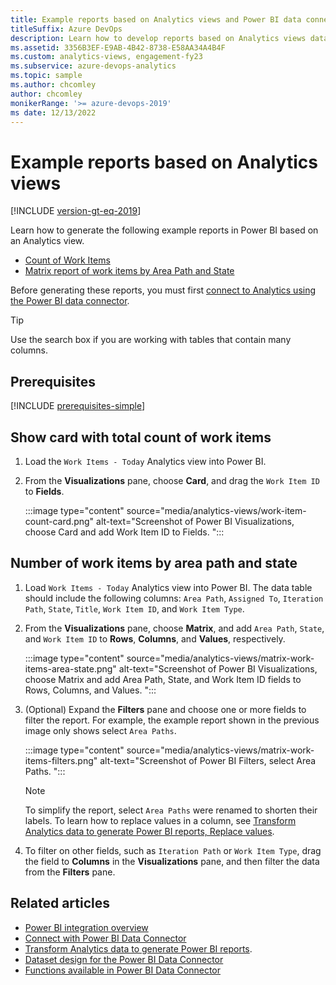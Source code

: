 ```yaml
---
title: Example reports based on Analytics views and Power BI data connector
titleSuffix: Azure DevOps   
description: Learn how to develop reports based on Analytics views data when using the Power BI Data Connector.
ms.assetid: 3356B3EF-E9AB-4B42-8738-E58AA34A4B4F
ms.custom: analytics-views, engagement-fy23 
ms.subservice: azure-devops-analytics
ms.topic: sample
ms.author: chcomley
author: chcomley
monikerRange: '>= azure-devops-2019'
ms date: 12/13/2022
---
```


# Example reports based on Analytics views

[!INCLUDE [version-gt-eq-2019](../../includes/version-gt-eq-2019.md)]

Learn how to generate the following example reports in Power BI based on an Analytics view.  

- [Count of Work Items](#number-of-work-items)  
- [Matrix report of work items by Area Path and State](#number-of-work-items-by-area-path-and-state)  

Before generating these reports, you must first [connect to Analytics using the Power BI data connector](data-connector-connect.md). 

> [!TIP]  
> Use the search box if you are working with tables that contain many columns.

## Prerequisites

[!INCLUDE [prerequisites-simple](../includes/analytics-prerequisites-simple.md)]

<a id="number-of-work-items"></a>

## Show card with total count of work items

1. Load the `Work Items - Today` Analytics view into Power BI.  

2. From the **Visualizations** pane, choose **Card**, and drag the `Work Item ID` to **Fields**.    

	:::image type="content" source="media/analytics-views/work-item-count-card.png" alt-text="Screenshot of Power BI Visualizations, choose Card and add Work Item ID to Fields. ":::

## Number of work items by area path and state

1. Load `Work Items - Today` Analytics view into Power BI. The data table should include the following columns: `Area Path`, `Assigned To`, `Iteration Path`, `State`, `Title`, `Work Item ID`, and `Work Item Type`.  

2. From the **Visualizations** pane, choose **Matrix**, and add `Area Path`, `State`, and `Work Item ID` to **Rows**, **Columns**, and **Values**, respectively. 

	:::image type="content" source="media/analytics-views/matrix-work-items-area-state.png" alt-text="Screenshot of Power BI Visualizations, choose Matrix and add Area Path, State, and Work Item ID fields to Rows, Columns, and Values. "::: 

1. (Optional) Expand the **Filters** pane and choose one or more fields to filter the report. For example, the example report shown in the previous image only shows select `Area Paths`. 

	:::image type="content" source="media/analytics-views/matrix-work-items-filters.png" alt-text="Screenshot of Power BI Filters, select Area Paths. "::: 

	> [!NOTE]   
	> To simplify the report, select `Area Paths` were renamed to shorten their labels. To learn how to replace values in a column, see [Transform Analytics data to generate Power BI reports, Replace values](transform-analytics-data-report-generation.md#replace-null-values). 

1. To filter on other fields, such as `Iteration Path` or `Work Item Type`, drag the field to **Columns** in the **Visualizations** pane, and then filter the data from the **Filters** pane.

 
## Related articles 

- [Power BI integration overview](overview.md) 
- [Connect with Power BI Data Connector](./data-connector-connect.md)
- [Transform Analytics data to generate Power BI reports](transform-analytics-data-report-generation.md).   
- [Dataset design for the Power BI Data Connector](data-connector-dataset.md) 
- [Functions available in Power BI Data Connector](data-connector-functions.md) 
